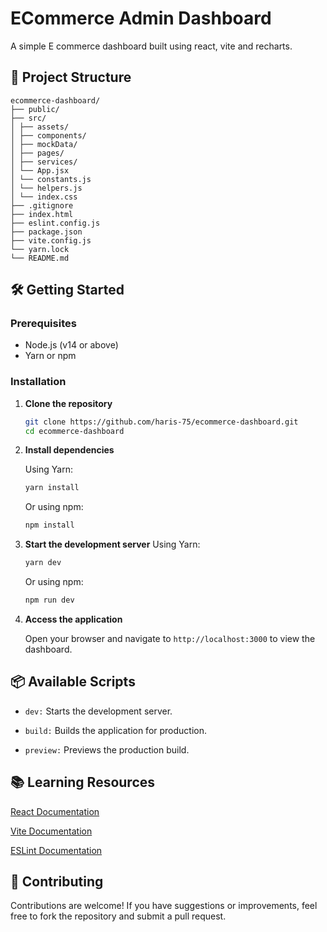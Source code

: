 # ECommerce Admin Dashboard

A simple E commerce dashboard built using react, vite and recharts.

## 📁 Project Structure

```
ecommerce-dashboard/
├── public/
├── src/
│ ├── assets/
│ ├── components/
│ ├── mockData/
│ ├── pages/
│ ├── services/
│ └── App.jsx
│ └── constants.js
│ └── helpers.js
│ └── index.css
├── .gitignore
├── index.html
├── eslint.config.js
├── package.json
├── vite.config.js
└── yarn.lock
└── README.md
```

## 🛠️ Getting Started

### Prerequisites

- Node.js (v14 or above)
- Yarn or npm

### Installation

1. **Clone the repository**

   ```bash
   git clone https://github.com/haris-75/ecommerce-dashboard.git
   cd ecommerce-dashboard
   ```

2. **Install dependencies**

   Using Yarn:

   ```bash
   yarn install
   ```

   Or using npm:

   ```bash
   npm install
   ```

3. **Start the development server** Using Yarn:

   ```bash
   yarn dev
   ```

   Or using npm:

   ```bash
   npm run dev
   ```

4. **Access the application**

   Open your browser and navigate to `http://localhost:3000` to view the dashboard.

## 📦 Available Scripts

- `dev:` Starts the development server.

- `build:` Builds the application for production.

- `preview:` Previews the production build.

## 📚 Learning Resources

[React Documentation](https://react.dev/learn)

[Vite Documentation](https://vite.dev/guide/)

[ESLint Documentation](https://eslint.org/docs/latest/use/getting-started)

## 🤝 Contributing

Contributions are welcome! If you have suggestions or improvements, feel free to fork the repository and submit a pull
request.
